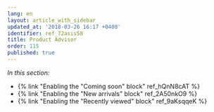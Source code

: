 ```yaml
---
lang: en
layout: article_with_sidebar
updated_at: '2018-03-26 16:17 +0400'
identifier: ref_72asis58
title: Product Advisor
order: 115
published: true
---
```

_In this section:_
   
   * {% link "Enabling the &quot;Coming soon&quot; block" ref_hQnN8cAT %}
   * {% link "Enabling the &quot;New arrivals&quot; block" ref_2A50nkO9 %}
   * {% link "Enabling the &quot;Recently viewed&quot; block" ref_9aKsqqeK %}
